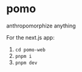 # pomo

anthropomorphize anything

For the next.js app:

1. `cd pomo-web`
2. `pnpm i`
3. `pnpm dev`
